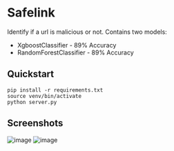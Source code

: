 # Safelink
Identify if a url is malicious or not.
Contains two models:
- XgboostClassifier - 89% Accuracy
- RandomForestClassifier - 89% Accuracy

## Quickstart
```
pip install -r requirements.txt
source venv/bin/activate
python server.py
```

## Screenshots

![image](https://github.com/sudo-nick16/safelink/assets/73229823/3d7ca1a7-c3ba-4531-9818-e92399cb7879)
![image](https://github.com/sudo-nick16/safelink/assets/73229823/14b1febf-53cf-4065-a92d-3ec0db813171)

